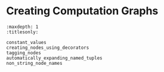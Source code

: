 # Creating Computation Graphs

```{toctree}
:maxdepth: 1
:titlesonly:

constant_values
creating_nodes_using_decorators
tagging_nodes
automatically_expanding_named_tuples
non_string_node_names
```
